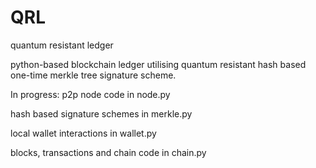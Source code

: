 # QRL
quantum resistant ledger 

python-based blockchain ledger utilising quantum resistant hash based one-time merkle tree signature scheme.


In progress:
p2p node code in node.py 

hash based signature schemes in merkle.py 

local wallet interactions in wallet.py

blocks, transactions and chain code in chain.py


